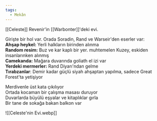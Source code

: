 ```yaml
---
tags:
  - Mekân
---  
```

  
[[Celeste]] Revenir'in [[Warbonter]]'deki evi.  
  
Girişte bir hol var. Orada Soradin, Rand ve Warseir'den eserler var:  
	**Ahşap heykel:** Yerli halkların birinden alınma  
	**Random resim:** Buz ve kar kaplı bir yer. muhtemelen Kuzey, eskiden insanlarınken alınmış  
	**Camekanda:** Mağara duvarında goliath el izi var  
	**Yerdeki mermerler:** Rand Diyarı'ndan gelme  
	**Tırabzanlar**: Demir kadar güçlü siyah ahşaptan yapılma, sadece Great Forest'ta yetişiyor  
  
Merdivenle üst kata çıkılıyor  
	Ortada kocaman bir çalışma masası duruyor  
	Duvarlarda büyülü eşyalar ve kitaplıklar gırla  
	Bir tane de sokağa bakan balkon var  
  
![[Celeste'nin Evi.webp]]